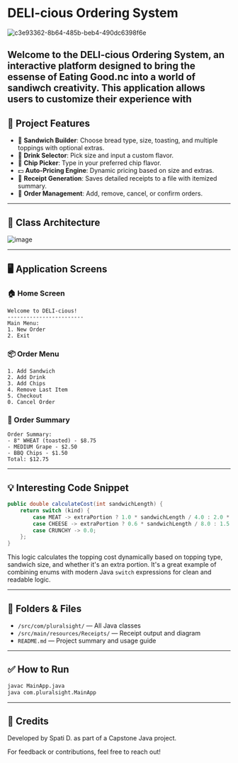 # DELI-cious Ordering System
![c3e93362-8b64-485b-beb4-490dc6398f6e](https://github.com/user-attachments/assets/670d6b85-4b8f-49be-853e-08dac4dffdb6)

Welcome to the **DELI-cious Ordering System**, an interactive platform designed to bring the essense of Eating Good.nc into a world of sandiwch creativity. 
This application allows users to customize their experience with
---

## 📌 Project Features

* 🍞 **Sandwich Builder**: Choose bread type, size, toasting, and multiple toppings with optional extras.
* 🥤 **Drink Selector**: Pick size and input a custom flavor.
* 🍟 **Chip Picker**: Type in your preferred chip flavor.
* 💵 **Auto-Pricing Engine**: Dynamic pricing based on size and extras.
* 📄 **Receipt Generation**: Saves detailed receipts to a file with itemized summary.
* 🧾 **Order Management**: Add, remove, cancel, or confirm orders.

---

## 🧱 Class Architecture

![image](https://github.com/user-attachments/assets/e571bde5-beed-482c-912b-2ab167d7af54)

---

## 🖥️ Application Screens

### 🏠 Home Screen

```
Welcome to DELI-cious!
------------------------
Main Menu:
1. New Order
2. Exit
```

### 📦 Order Menu

```
1. Add Sandwich
2. Add Drink
3. Add Chips
4. Remove Last Item
5. Checkout
0. Cancel Order
```

### 🧾 Order Summary

```
Order Summary:
- 8" WHEAT (toasted) - $8.75
- MEDIUM Grape - $2.50
- BBQ Chips - $1.50
Total: $12.75
```

---

## 💡 Interesting Code Snippet

```java
public double calculateCost(int sandwichLength) {
    return switch (kind) {
        case MEAT -> extraPortion ? 1.0 * sandwichLength / 4.0 : 2.0 * sandwichLength / 8.0;
        case CHEESE -> extraPortion ? 0.6 * sandwichLength / 8.0 : 1.5 * sandwichLength / 8.0;
        case CRUNCHY -> 0.0;
    };
}
```

This logic calculates the topping cost dynamically based on topping type, sandwich size, and whether it's an extra portion. It's a great example of combining enums with modern Java `switch` expressions for clean and readable logic.

---

## 📁 Folders & Files

* `/src/com/pluralsight/` — All Java classes
* `/src/main/resources/Receipts/` — Receipt output and diagram
* `README.md` — Project summary and usage guide

---

## ✅ How to Run

```bash
javac MainApp.java
java com.pluralsight.MainApp
```

---

## 🙌 Credits

Developed by Spati D. as part of a Capstone Java project.

For feedback or contributions, feel free to reach out!
